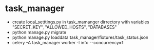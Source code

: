 # task_manager

- create local_setttings.py in task_mamanger dirrectory with variables "SECRET_KEY", "ALLOWED_HOSTS", "DATABASES"
- python manage.py migrate
- python manage.py loaddata task_manager/fixtures/task_status.json
- celery -A task_manager worker -l info --concurrency=1
